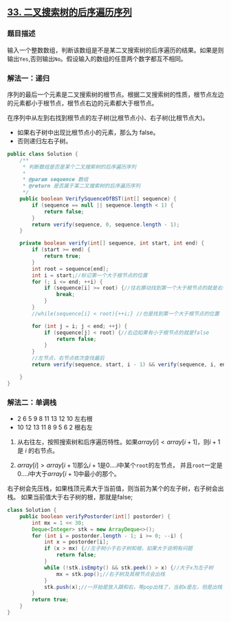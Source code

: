 ## [33. 二叉搜索树的后序遍历序列](https://leetcode.cn/problems/er-cha-sou-suo-shu-de-hou-xu-bian-li-xu-lie-lcof/)


### 题目描述

输入一个整数数组，判断该数组是不是某二叉搜索树的后序遍历的结果。如果是则输出`Yes`,否则输出`No`。假设输入的数组的任意两个数字都互不相同。

### 解法一：递归

序列的最后一个元素是二叉搜索树的根节点。根据二叉搜索树的性质，根节点左边的元素都小于根节点，根节点右边的元素都大于根节点。

在序列中从左到右找到根节点的左子树(比根节点小)、右子树(比根节点大)。

- 如果右子树中出现比根节点小的元素，那么为 false。
- 否则递归左右子树。

```java
public class Solution {
    /**
     * 判断数组是否是某个二叉搜索树的后序遍历序列
     *
     * @param sequence 数组
     * @return 是否属于某二叉搜索树的后序遍历序列
     */
    public boolean VerifySquenceOfBST(int[] sequence) {
        if (sequence == null || sequence.length < 1) {
            return false;
        }
        return verify(sequence, 0, sequence.length - 1);
    }

    private boolean verify(int[] sequence, int start, int end) {
        if (start >= end) {
            return true;
        }
        int root = sequence[end];
        int i = start;//标记第一个大于根节点的位置
        for (; i <= end; ++i) {
            if (sequence[i] >= root) {//往右挪动找到第一个大于根节点的就是右子树
                break;
            }
        }
        //while(sequence[i] < root){++i;} //也是找到第一个大于根节点的位置

        for (int j = i; j < end; ++j) {
            if (sequence[j] < root) {//右边如果有小于根节点的就是false
                return false;
            }
        }
        //左节点，右节点依次查找最后
        return verify(sequence, start, i - 1) && verify(sequence, i, end - 1);

    }
}
```
### 解法二：单调栈
- 2 6 5 9 8 11 13 12 10  左右根
- 10 12 13 11 8 9 5 6 2  根右左

1. 从右往左，按照搜索树和后序遍历特性。如果$array[i] < array[i+1]$，则$i+1$是 $i$ 的右节点。

2. $array[i] > array[i+1]$那么$i+1$是$0....i$中某个`root`的左节点， 并且`root`一定是$0....i$中大于$array[i+1]$中最小的那个。

右子树会先压栈，如果栈顶元素大于当前值，则当前为某个的左子树，右子树会出栈。 如果当前值大于右子树的根，那就是false;



```java
class Solution {
    public boolean verifyPostorder(int[] postorder) {
        int mx = 1 << 30;
        Deque<Integer> stk = new ArrayDeque<>();
        for (int i = postorder.length - 1; i >= 0; --i) {
            int x = postorder[i];
            if (x > mx) {//左子树小于右子树和根，如果大于说明有问题
                return false;
            }
            while (!stk.isEmpty() && stk.peek() > x) {//大于x为左子树
                mx = stk.pop();//右子树及其根节点会出栈
            }
            stk.push(x);//一开始是放入跟和右，等pop出栈了，当前x是左，但是出栈了就是剩下的二叉树的根和右了
        }
        return true;
    }
}
```